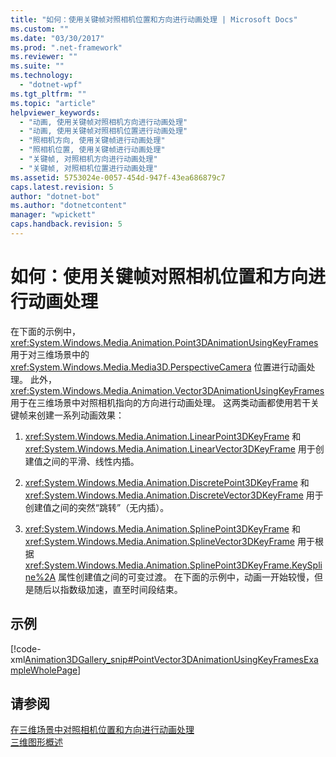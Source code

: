```yaml
---
title: "如何：使用关键帧对照相机位置和方向进行动画处理 | Microsoft Docs"
ms.custom: ""
ms.date: "03/30/2017"
ms.prod: ".net-framework"
ms.reviewer: ""
ms.suite: ""
ms.technology: 
  - "dotnet-wpf"
ms.tgt_pltfrm: ""
ms.topic: "article"
helpviewer_keywords: 
  - "动画, 使用关键帧对照相机方向进行动画处理"
  - "动画, 使用关键帧对照相机位置进行动画处理"
  - "照相机方向, 使用关键帧进行动画处理"
  - "照相机位置, 使用关键帧进行动画处理"
  - "关键帧, 对照相机方向进行动画处理"
  - "关键帧, 对照相机位置进行动画处理"
ms.assetid: 5753024e-0057-454d-947f-43ea686879c7
caps.latest.revision: 5
author: "dotnet-bot"
ms.author: "dotnetcontent"
manager: "wpickett"
caps.handback.revision: 5
---
```

# 如何：使用关键帧对照相机位置和方向进行动画处理
在下面的示例中，<xref:System.Windows.Media.Animation.Point3DAnimationUsingKeyFrames> 用于对三维场景中的 <xref:System.Windows.Media.Media3D.PerspectiveCamera> 位置进行动画处理。  此外，<xref:System.Windows.Media.Animation.Vector3DAnimationUsingKeyFrames> 用于在三维场景中对照相机指向的方向进行动画处理。  这两类动画都使用若干关键帧来创建一系列动画效果：  
  
1.  <xref:System.Windows.Media.Animation.LinearPoint3DKeyFrame> 和 <xref:System.Windows.Media.Animation.LinearVector3DKeyFrame> 用于创建值之间的平滑、线性内插。  
  
2.  <xref:System.Windows.Media.Animation.DiscretePoint3DKeyFrame> 和 <xref:System.Windows.Media.Animation.DiscreteVector3DKeyFrame> 用于创建值之间的突然“跳转”（无内插）。  
  
3.  <xref:System.Windows.Media.Animation.SplinePoint3DKeyFrame> 和 <xref:System.Windows.Media.Animation.SplineVector3DKeyFrame> 用于根据 <xref:System.Windows.Media.Animation.SplinePoint3DKeyFrame.KeySpline%2A> 属性创建值之间的可变过渡。  在下面的示例中，动画一开始较慢，但是随后以指数级加速，直至时间段结束。  
  
## 示例  
 [!code-xml[Animation3DGallery_snip#PointVector3DAnimationUsingKeyFramesExampleWholePage](../../../../samples/snippets/csharp/VS_Snippets_Wpf/Animation3DGallery_snip/CS/PointVector3DAnimationUsingKeyFramesExample.xaml#pointvector3danimationusingkeyframesexamplewholepage)]  
  
## 请参阅  
 [在三维场景中对照相机位置和方向进行动画处理](../../../../docs/framework/wpf/graphics-multimedia/how-to-animate-camera-position-and-direction-in-a-3d-scene.md)   
 [三维图形概述](../../../../docs/framework/wpf/graphics-multimedia/3-d-graphics-overview.md)
